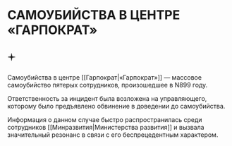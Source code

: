 # САМОУБИЙСТВА В ЦЕНТРЕ «ГАРПОКРАТ»

## 🟄

Самоубийства в центре [[Гарпократ|«Гарпократ»]] — массовое самоубийство пятерых сотрудников, произошедшее в N899 году.

Ответственность за инцидент была возложена на управляющего, которому было предъявлено обвинение в доведении до самоубийства.

Информация о данном случае быстро распространилась среди сотрудников [[Минразвития|Министерства развития]] и вызвала значительный резонанс в связи с его беспрецедентным характером.